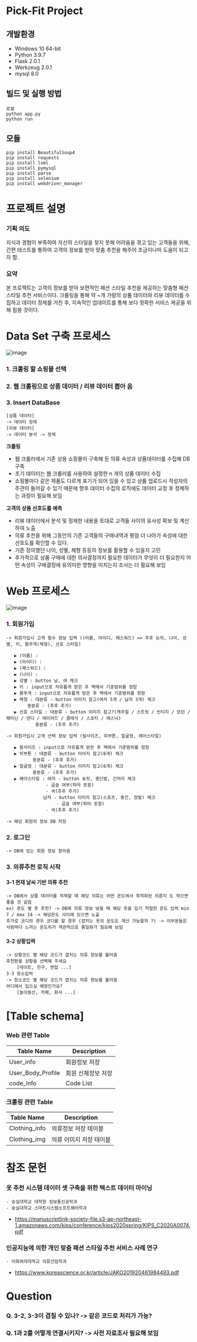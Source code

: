 # Pick-Fit Project

## 개발환경
- Windows 10 64-bit
- Python 3.9.7
- Flask 2.0.1
- Werkzeug 2.0.1
- mysql 8.0

## 빌드 및 실행 방법
```
로컬
python app.py
python run
```

## 모듈
```
pip install BeautifulSoup4
pip install requests
pip install lxml
pip install pymysql
pip install parse
pip install selenium
pip install webdriver_manager
```

# 프로젝트 설명

### 기획 의도
지식과 경험이 부족하여 자신의 스타일을 찾지 못해 어려움을 겪고 있는 고객들을 위해, 간편 테스트를 통하여 고객의 정보를 받아 맞춤 추천을 해주어 조금이나마 도움이 되고자 함.

### 요약
본 프로젝트는 고객의 정보를 받아 보편적인 패션 스타일 추천을 제공하는 맞춤형 패션 스타일 추천 서비스이다. 크롤링을 통해 약 ~개 가량의 상품 데이터와 리뷰 데이터를 수집하고 데이터 정제를 거친 후, 지속적인 업데이트를 통해 보다 정확한 서비스 제공을 위해 힘쓸 것이다.


# Data Set 구축 프로세스

![image](https://user-images.githubusercontent.com/77369036/132465808-fa069824-85ab-4dff-8cdd-d3146dd203ee.png)

### 1. 크롤링 할 쇼핑몰 선택
### 2. 웹 크롤링으로 상품 데이터 / 리뷰 데이터 뽑아 옴
### 3. Insert DataBase
	[상품 데이터]
	-> 데이터 정제
	[리뷰 데이터]
	-> 데이터 분석 -> 정제

**크롤링**

- 웹 크롤러에서 기존 상용 쇼핑몰이 구축해 둔 의류 속성과 상품데이터를 수집해 DB 구축
- 초기 데이터는 웹 크롤러를 사용하여 설정한 n 개의 상품 데이터 수집
- 쇼핑몰마다 같은 제품도 다르게 표기가 되어 있을 수 있고 상품 업로드시 작성자의 주관이 들어갈 수 있기 때문에 향후 데이터 수집의 로직에도 데이터 교정 후 정제하는 과정이 필요해 보임

**고객의 상품 선호도를 예측**

- 리뷰 데이터에서 분석 및 정제한 내용을 토대로 고객들 사이의 유사성 확보 및 계산하여 노출
- 의류 추천을 위해 그동안의 기존 고객들의 구매내역과 평점 더 나아가 속성에 대한 선호도를 확인할 수 있다.
- 기존 정의했던 나이, 성별, 체형 등등의 정보를 활용할 수 있을지 고민
- 추가적으로 상품 구매에 대한 의사결정까지 필요한 데이터가 무엇이 더 필요한지 어떤 속성이 구매결정에 유의미한 영향을 미치는지 조사는 더 필요해 보임


# Web 프로세스

![image](https://user-images.githubusercontent.com/77369036/132465857-721fe870-7bc4-4471-911e-35c93500492b.png)

### 1. 회원가입
	-> 회원가입시 고객 필수 정보 입력 ((이름, 아이디, 패스워드) => 추후 논의, 나이, 성별, 키, 몸무게(체형), 선호 스타일)
	
	   ▶ (이름) : 
	   ▶ (아이디) :
	   ▶ (패스워드) :
	   ▶ (나이) :
	   ▶ 성별 : button 남, 여 체크
	   ▶ 키 : input으로 자유롭게 받은 후 백에서 기준범위를 정함
	   ▶ 몸무게 : input으로 자유롭게 받은 후 백에서 기준범위를 정함
	   ▶ 체형 : 대분류 - button 이미지 참고(여자 5개 / 남자 3개) 체크
	   	    중분류 - (추후 추가)
	   ▶ 선호 스타일 : 대분류 - button 이미지 참고?(캐주얼 / 스트릿 / 빈티지 / 모던 / 페미닌 / 댄디 / 레이어드 / 클래식 / 스포티 / 에스닉)
	   		   중분류 - (추후 추가)
	
	-> 회원가입시 고객 선택 정보 입력 (발사이즈, 피부톤, 얼굴형, 헤어스타일)
	
	   ▶ 발사이즈 : input으로 자유롭게 받은 후 백에서 기준범위를 정함
	   ▶ 피부톤 : 대분류 - button 이미지 참고(6개) 체크
	   	      중분류 - (추후 추가)
	   ▶ 얼굴형 : 대분류 - button 이미지 참고(6개) 체크
	   	      중분류 - (추후 추가)
	   ▶ 헤어스타일 : 여자 - button 숏컷, 중단발, 긴머리 체크
	   		       - 곱슬 여부(파마 포함)
			       - 색(추후 추가)
		          남자 - button 이미지 참고(스포츠, 중간, 장발) 체크
		               - 곱슬 여부(파마 포함)
			       - 색(추후 추가)
	
	-> 해당 회원의 정보 DB 저장
 
### 2. 로그인
	-> DB에 있는 회원 정보 찾아옴

### 3. 의류추천 로직 시작
#### 3-1 현재 날씨 기반 의류 추천
    -> DB에서 상품 데이터를 적재할 때 해당 의류는 어떤 온도에서 최적화된 의륜지 도 적으면 좋을 것 같음
    ex) 온도 별 옷 추천? -> DB에 의류 정보 넣을 때 해당 옷을 입기 적절한 온도 입력 min 7 / max 14 -> 해당온도 사이에 있으면 노출
    추가로 코디의 경우 코디를 할 경우 (겹치는 옷의 온도도 계산 가능할까 ?) -> 이부분들은 사람마다 느끼는 온도차가 객관적으로 통일화가 필요해 보임
#### 3-2 상황입력
    -> 상황코드 별 해당 코드가 겹치는 의류 정보를 불러옴
    추천받을 상황을 선택해 주세요
    	[데이트, 친구, 면접 ...]
    3-3 장소입력
    -> 장소코드 별 해당 코드가 겹치는 의류 정보를 불러옴
    어디에서 입으실 예정인가요?
    	[놀이동산, 카페, 회사 ...]


# [Table schema]

### **Web 관련 Table**
| Table Name | Description |
| -------------- | ---------------- |
| User_info | 회원정보 저장 |
| User_Body_Profile | 회원 신체정보 저장 |
| code_info | Code List |

### **크롤링 관련 Table**
| Table Name | Description |
| -------------- | ---------------- |
| Clothing_info | 의류정보 저장 테이블 |
| Clothing_img | 의류 이미지 저장 테이블 |

# 참조 문헌
### 옷 추천 시스템 데이터 셋 구축을 위한 텍스트 데이터 마이닝
    - 숭실대학교 대학원 정보통신공학과
    - 숭실대학교 스마트시스템소프트웨어학과
- https://manuscriptlink-society-file.s3-ap-northeast-1.amazonaws.com/kips/conference/kips2020spring/KIPS_C2020A0074.pdf

### 인공지능에 의한 개인 맞춤 패션 스타일 추천 서비스 사례 연구
    - 이화여자대학교 의류산업학과
- https://www.koreascience.or.kr/article/JAKO201920461984493.pdf


# Question
### Q. 3-2, 3-3이 겹칠 수 있나? -> 같은 코드로 처리가 가능?
### Q. 1과 2를 어떻게 연결시키지? -> 사전 자료조사 필요해 보임
